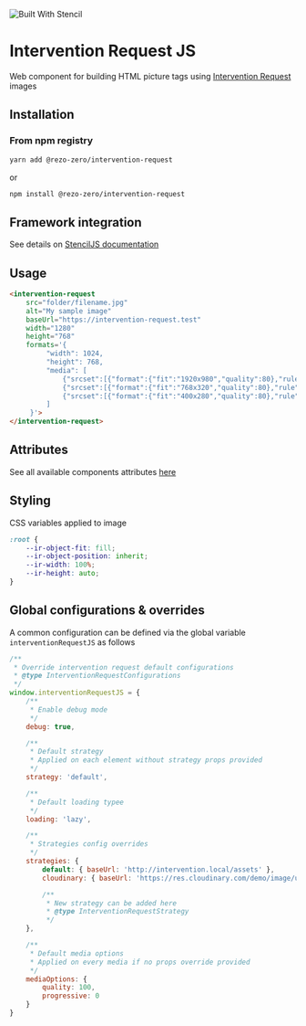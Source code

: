 ![Built With Stencil](https://img.shields.io/badge/-Built%20With%20Stencil-16161d.svg?logo=data%3Aimage%2Fsvg%2Bxml%3Bbase64%2CPD94bWwgdmVyc2lvbj0iMS4wIiBlbmNvZGluZz0idXRmLTgiPz4KPCEtLSBHZW5lcmF0b3I6IEFkb2JlIElsbHVzdHJhdG9yIDE5LjIuMSwgU1ZHIEV4cG9ydCBQbHVnLUluIC4gU1ZHIFZlcnNpb246IDYuMDAgQnVpbGQgMCkgIC0tPgo8c3ZnIHZlcnNpb249IjEuMSIgaWQ9IkxheWVyXzEiIHhtbG5zPSJodHRwOi8vd3d3LnczLm9yZy8yMDAwL3N2ZyIgeG1sbnM6eGxpbms9Imh0dHA6Ly93d3cudzMub3JnLzE5OTkveGxpbmsiIHg9IjBweCIgeT0iMHB4IgoJIHZpZXdCb3g9IjAgMCA1MTIgNTEyIiBzdHlsZT0iZW5hYmxlLWJhY2tncm91bmQ6bmV3IDAgMCA1MTIgNTEyOyIgeG1sOnNwYWNlPSJwcmVzZXJ2ZSI%2BCjxzdHlsZSB0eXBlPSJ0ZXh0L2NzcyI%2BCgkuc3Qwe2ZpbGw6I0ZGRkZGRjt9Cjwvc3R5bGU%2BCjxwYXRoIGNsYXNzPSJzdDAiIGQ9Ik00MjQuNywzNzMuOWMwLDM3LjYtNTUuMSw2OC42LTkyLjcsNjguNkgxODAuNGMtMzcuOSwwLTkyLjctMzAuNy05Mi43LTY4LjZ2LTMuNmgzMzYuOVYzNzMuOXoiLz4KPHBhdGggY2xhc3M9InN0MCIgZD0iTTQyNC43LDI5Mi4xSDE4MC40Yy0zNy42LDAtOTIuNy0zMS05Mi43LTY4LjZ2LTMuNkgzMzJjMzcuNiwwLDkyLjcsMzEsOTIuNyw2OC42VjI5Mi4xeiIvPgo8cGF0aCBjbGFzcz0ic3QwIiBkPSJNNDI0LjcsMTQxLjdIODcuN3YtMy42YzAtMzcuNiw1NC44LTY4LjYsOTIuNy02OC42SDMzMmMzNy45LDAsOTIuNywzMC43LDkyLjcsNjguNlYxNDEuN3oiLz4KPC9zdmc%2BCg%3D%3D&colorA=16161d&style=flat-square)

# Intervention Request JS
Web component for building HTML picture tags using [Intervention Request](https://github.com/ambroisemaupate/intervention-request) images

## Installation
### From npm registry
```sh
yarn add @rezo-zero/intervention-request
```
or
```sh
npm install @rezo-zero/intervention-request
```

## Framework integration
See details on [StencilJS documentation](https://stenciljs.com/docs/overview)

## Usage
```html
<intervention-request
    src="folder/filename.jpg"
    alt="My sample image"
    baseUrl="https://intervention-request.test"
    width="1280"
    height="768"
    formats='{
         "width": 1024,
         "height": 768,
         "media": [
             {"srcset":[{"format":{"fit":"1920x980","quality":80},"rule":"1x"}, {"format":{"fit":"3840x1960","quality":80},"rule":"2x"}], "rule":"(min-width: 1280px)"},
             {"srcset":[{"format":{"fit":"768x320","quality":80},"rule":"1x"}], "rule":"(min-width: 768px)"},
             {"srcset":[{"format":{"fit":"400x280","quality":80},"rule":"1x"}]}
         ]
     }'>
</intervention-request>
```
## Attributes
See all available components attributes [here](src/components/intervention-request/readme.md)

## Styling
CSS variables applied to image
```css
:root {
    --ir-object-fit: fill;
    --ir-object-position: inherit;
    --ir-width: 100%;
    --ir-height: auto;
}
```

## Global configurations & overrides
A common configuration can be defined via the global variable `interventionRequestJS` as follows
```javascript
/**
 * Override intervention request default configurations
 * @type InterventionRequestConfigurations
 */
window.interventionRequestJS = {
    /**
     * Enable debug mode
     */
    debug: true,

    /**
     * Default strategy
     * Applied on each element without strategy props provided
     */
    strategy: 'default',

    /**
     * Default loading typee
     */
    loading: 'lazy',

    /**
     * Strategies config overrides
     */
    strategies: {
        default: { baseUrl: 'http://intervention.local/assets' },
        cloudinary: { baseUrl: 'https://res.cloudinary.com/demo/image/upload' }

        /**
         * New strategy can be added here
         * @type InterventionRequestStrategy
         */
    },

    /**
     * Default media options
     * Applied on every media if no props override provided
     */
    mediaOptions: {
        quality: 100,
        progressive: 0
    }
}
```
